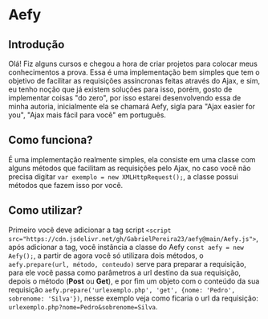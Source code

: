 # Aefy

## Introdução

 Olá! Fiz alguns cursos e chegou a hora de criar projetos para colocar meus conhecimentos a prova. Essa é uma implementação bem simples que tem o objetivo de facilitar as requisições assíncronas feitas através do Ajax, e sim, eu tenho noção que já existem soluções para isso, porém, gosto de implementar coisas "do zero", por isso estarei desenvolvendo essa de minha autoria, inicialmente ela se chamará Aefy, sigla para "Ajax easier for you", "Ajax mais fácil para você" em português.


 ## Como funciona?

 É uma implementação realmente simples, ela consiste em uma classe com alguns métodos que facilitam as requisições pelo Ajax, no caso você não precisa digitar ```var exemplo = new XMLHttpRequest();```, a classe possui métodos que fazem isso por você.

 ## Como utilizar?

 Primeiro você deve adicionar a tag script ```<script src="https://cdn.jsdelivr.net/gh/GabrielPereira23/aefy@main/Aefy.js">```, após adicionar a tag, você instância a classe do Aefy ```const aefy = new Aefy();```, a partir de agora você só utilizara dois métodos, o ```aefy.prepare(url, método, conteudo)``` serve para preparar a requisição, para ele você passa como parâmetros a url destino da sua requisição, depois o método (**Post** ou **Get**), e por fim um objeto com o conteúdo da sua requisição ```aefy.prepare('urlexemplo.php', 'get', {nome: 'Pedro', sobrenome: 'Silva'})```, nesse exemplo veja como ficaria o url da requisição: ```urlexemplo.php?nome=Pedro&sobrenome=Silva```.